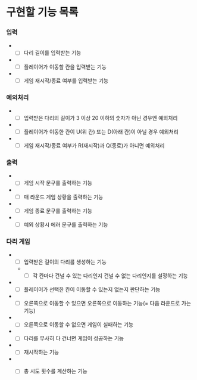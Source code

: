 # 구현할 기능 목록
### 입력
- +[ ] 다리 길이를 입력받는 기능  
- +[ ] 플레이어가 이동할 칸을 입력받는 기능  
- +[ ] 게임 재시작/종료 여부를 입력받는 기능  
### 예외처리
- +[ ] 입력받은 다리의 길이가 3 이상 20 이하의 숫자가 아닌 경우엔 예외처리  
- +[ ] 플레이어가 이동한 칸이 U(위 칸) 또는 D(아래 칸)이 아닐 경우 예외처리  
- +[ ] 게임 재시작/종료 여부가 R(재시작)과 Q(종료)가 아니면 예외처리  
### 출력
- +[ ] 게임 시작 문구를 출력하는 기능  
- +[ ] 매 라운드 게임 상황을 출력하는 기능  
- +[ ] 게임 종료 문구를 출력하는 기능  
- +[ ] 예외 상황시 에러 문구를 출력하는 기능  
### 다리 게임
- +[ ] 입력받은 길이의 다리를 생성하는 기능  
  - +[ ] 각 칸마다 건널 수 있는 다리인지 건널 수 없는 다리인지를 설정하는 기능  
- +[ ] 플레이어가 선택한 칸이 이동할 수 있는지 없는지 판단하는 기능  
- +[ ] 오른쪽으로 이동할 수 있으면 오른쪽으로 이동하는 기능(= 다음 라운드로 가는 기능)  
- +[ ] 오른쪽으로 이동할 수 없으면 게임이 실패하는 기능  
- +[ ] 다리를 무사히 다 건너면 게임이 성공하는 기능  
- +[ ] 재시작하는 기능  
- +[ ] 총 시도 횟수를 계산하는 기능  

